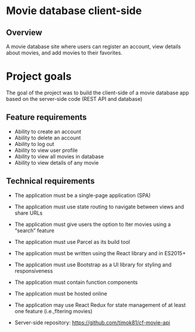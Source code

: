 # Movie database client-side

## Overview

A movie database site where users can register an account, view details about movies, and add movies to their favorites.

# Project goals

The goal of the project was to build the client-side of a movie database app based on the server-side code (REST API and database)

## Feature requirements

- Ability to create an account
- Ability to delete an account
- Ability to log out
- Ability to view user profile
- Ability to view all movies in database
- Ability to view details of any movie

## Technical requirements

- The application must be a single-page application (SPA)
- The application must use state routing to navigate between views and share URLs
- The application must give users the option to lter movies using a “search” feature
- The application must use Parcel as its build tool
- The application must be written using the React library and in ES2015+
- The application must use Bootstrap as a UI library for styling and responsiveness
- The application must contain function components
- The application must be hosted online
- The application may use React Redux for state management of at least one feature (i.e.,fltering movies)

- Server-side repository: https://github.com/timok81/cf-movie-api